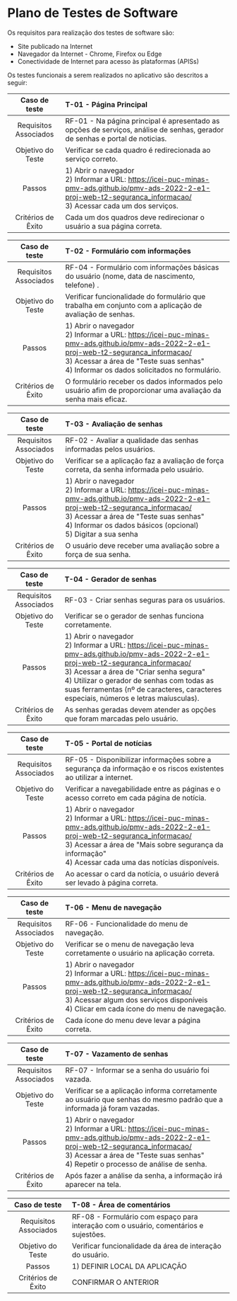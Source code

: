 # Plano de Testes de Software
Os requisitos para realização dos testes de software são:

- Site publicado na Internet
- Navegador da Internet - Chrome, Firefox ou Edge
- Conectividade de Internet para acesso às plataformas (APISs)

Os testes funcionais a serem realizados no aplicativo são descritos a seguir:

|     Caso de teste     | T-01 - Página Principal                                                                                                    |
| :-------------------: | :------------------------------------------------------------------------------------------------------------------------- |
| Requisitos Associados | RF-01 - Na página principal é apresentado as opções de serviços, análise de senhas, gerador de senhas e portal de noticias.|
|   Objetivo do Teste   | Verificar se cada quadro é redirecionada ao serviço correto.                                                               |
|        Passos         | 1) Abrir o navegador <br> 2) Informar a URL: https://icei-puc-minas-pmv-ads.github.io/pmv-ads-2022-2-e1-proj-web-t2-seguranca_informacao/ <br> 3) Acessar cada um dos serviços.                                                                                                                |
|  Critérios de Êxito   | Cada um dos quadros deve redirecionar o usuário a sua página correta.                                                      |

|     Caso de teste     | T-02 - Formulário com informações                                                                              |
| :-------------------: | :------------------------------------------------------------------------------------------------------------- |
| Requisitos Associados | RF-04 - Formulário com informações básicas do usuário (nome, data de nascimento, telefone) .                   |
|   Objetivo do Teste   | Verificar funcionalidade do formulário que trabalha em conjunto com a aplicação de avaliação de senhas.        |
|        Passos         | 1) Abrir o navegador <br> 2) Informar a URL: https://icei-puc-minas-pmv-ads.github.io/pmv-ads-2022-2-e1-proj-web-t2-seguranca_informacao/ <br> 3) Acessar a área de "Teste suas senhas" <br> 4) Informar os dados solicitados no formulário.                                       |
|  Critérios de Êxito   | O formulário receber os dados informados pelo usuário afim de proporcionar uma avaliação da senha mais eficaz. |

|     Caso de teste     | T-03 - Avaliação de senhas                                                                    |
| :-------------------: | :-------------------------------------------------------------------------------------------  |
| Requisitos Associados | RF-02 -	Avaliar a qualidade das senhas informadas pelos usuários.                             |
|   Objetivo do Teste   | Verificar se a aplicação faz a avaliação de força correta, da senha informada pelo usuário.   | 
|        Passos         | 1) Abrir o navegador <br> 2) Informar a URL: https://icei-puc-minas-pmv-ads.github.io/pmv-ads-2022-2-e1-proj-web-t2-seguranca_informacao/ <br> 3) Acessar a área de "Teste suas senhas" <br> 4) Informar os dados básicos (opcional) <br> 5) Digitar a sua senha  |
|  Critérios de Êxito   | O usuário deve receber uma avaliação sobre a força de sua senha.                              |

|     Caso de teste     | T-04 - Gerador de senhas                                                   |
| :-------------------: | :------------------------------------------------------------------------- |
| Requisitos Associados | RF-03 - Criar senhas seguras para os usuários.                             |
|   Objetivo do Teste   | Verificar se o gerador de senhas funciona corretamente.                    |
|        Passos         | 1) Abrir o navegador <br> 2) Informar a URL: https://icei-puc-minas-pmv-ads.github.io/pmv-ads-2022-2-e1-proj-web-t2-seguranca_informacao/ <br> 3) Acessar a área de "Criar senha segura" <br> 4) Utilizar o gerador de senhas com todas as suas ferramentas (nº de caracteres, caracteres especiais, números e letras maíusculas).                                                                                  |
|  Critérios de Êxito   | As senhas geradas devem atender as opções que foram marcadas pelo usuário. |

|     Caso de teste     | T-05 - Portal de notícias                                                                                         |
| :-------------------: | :---------------------------------------------------------------------------------------------------------------- |
| Requisitos Associados | RF-05 - Disponibilizar informações sobre a segurança da informação e os riscos existentes ao utilizar a internet. | 
|   Objetivo do Teste   | Verificar a navegabilidade entre as páginas e o acesso correto em cada página de notícia.                         |
|        Passos         | 1) Abrir o navegador <br> 2) Informar a URL: https://icei-puc-minas-pmv-ads.github.io/pmv-ads-2022-2-e1-proj-web-t2-seguranca_informacao/ <br> 3) Acessar a área de "Mais sobre segurança da informação" <br> 4) Acessar cada uma das notícias disponíveis.                           |
|  Critérios de Êxito   | Ao acessar o card da notícia, o usuário deverá ser levado à página correta.                                       |

|     Caso de teste     | T-06 - Menu de navegação                                                                                              |
| :-------------------: | :-------------------------------------------------------------------------------------------------------------------- |
| Requisitos Associados | RF-06 - Funcionalidade do menu de navegação.                                                                          |
|   Objetivo do Teste   | Verificar se o menu de navegação leva corretamente o usuário na aplicação correta.                                    |
|        Passos         | 1) Abrir o navegador <br> 2) Informar a URL: https://icei-puc-minas-pmv-ads.github.io/pmv-ads-2022-2-e1-proj-web-t2-seguranca_informacao/ <br> 3) Acessar algum dos serviços disponíveis <br> 4) Clicar em cada ícone do menu de navegação.                                               |
|  Critérios de Êxito   | Cada ícone do menu deve levar a página correta.                                                                       |

|     Caso de teste     | T-07 - Vazamento de senhas                                                                                            |
| :-------------------: | :-------------------------------------------------------------------------------------------------------------------- |
| Requisitos Associados | RF-07 - Informar se a senha do usuário foi vazada.                                                                    |
|   Objetivo do Teste   | Verificar se a aplicação informa corretamente ao usuário que senhas do mesmo padrão que a informada já foram vazadas. |
|        Passos         | 1) Abrir o navegador <br> 2) Informar a URL: https://icei-puc-minas-pmv-ads.github.io/pmv-ads-2022-2-e1-proj-web-t2-seguranca_informacao/ <br> 3) Acessar a área de "Teste suas senhas" <br> 4) Repetir o processo de análise de senha.                                                   |
|  Critérios de Êxito   | Após fazer a análise da senha, a informação irá aparecer na tela.                                                     | 
 
|     Caso de teste     | T-08 - Área de comentários                                                                                            |
| :-------------------: | :-------------------------------------------------------------------------------------------------------------------- |
| Requisitos Associados | RF-08 - Formulário com espaço para interação com o usuário, comentários e sujestões.                                  |
|   Objetivo do Teste   | Verificar funcionalidade da área de interação do usuário.                                                             |
|        Passos         | 1) <span>DEFINIR LOCAL DA APLICAÇÃO</span>                                                                            |
|  Critérios de Êxito   | <span>CONFIRMAR O ANTERIOR</span>                                                                                     |
